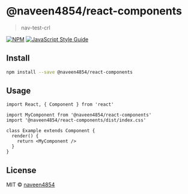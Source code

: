 # @naveen4854/react-components

> nav-test-crl

[![NPM](https://img.shields.io/npm/v/@naveen4854/react-components.svg)](https://www.npmjs.com/package/@naveen4854/react-components) [![JavaScript Style Guide](https://img.shields.io/badge/code_style-standard-brightgreen.svg)](https://standardjs.com)

## Install

```bash
npm install --save @naveen4854/react-components
```

## Usage

```tsx
import React, { Component } from 'react'

import MyComponent from '@naveen4854/react-components'
import '@naveen4854/react-components/dist/index.css'

class Example extends Component {
  render() {
    return <MyComponent />
  }
}
```

## License

MIT © [naveen4854](https://github.com/naveen4854)
